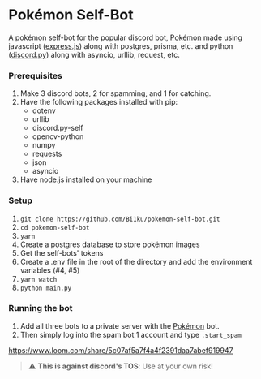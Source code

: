 # Pokémon Self-Bot

A pokémon self-bot for the popular discord bot, [Pokémon](https://top.gg/bot/669228505128501258) made using javascript ([express.js](https://expressjs.com/)) along with postgres, prisma, etc. and python ([discord.py](https://github.com/dolfies/discord.py-self)) along with asyncio, urllib, request, etc.
<br>

### Prerequisites

1. Make 3 discord bots, 2 for spamming, and 1 for catching.
2. Have the following packages installed with pip:
   - dotenv
   - urllib
   - discord.py-self
   - opencv-python
   - numpy
   - requests
   - json
   - asyncio
3. Have node.js installed on your machine

### Setup

1. `git clone https://github.com/Bi1ku/pokemon-self-bot.git`
2. `cd pokemon-self-bot`
3. `yarn`
4. Create a postgres database to store pokémon images
5. Get the self-bots' tokens
6. Create a .env file in the root of the directory and add the environment variables (#4, #5)
7. `yarn watch`
8. `python main.py`

### Running the bot

1. Add all three bots to a private server with the [Pokémon](https://top.gg/bot/669228505128501258) bot.
2. Then simply log into the spam bot 1 account and type `.start_spam`
   <br>

https://www.loom.com/share/5c07af5a7f4a4f2391daa7abef919947

> :warning: **This is against discord's TOS**: Use at your own risk!
